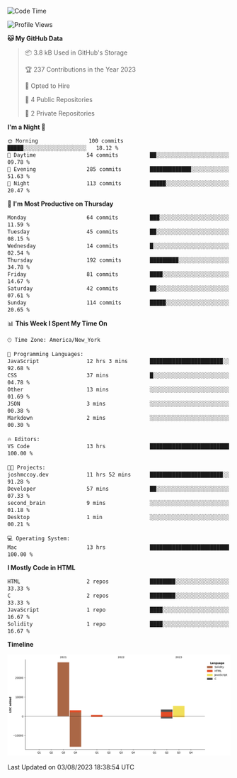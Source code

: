 <!-- # 👋 Hello, World! 🌎
## I'm Josh, a chef & self-taught developer.

I'm actively progressing through [roadmap.sh Full-Stack Developer roadmap](https://roadmap.sh/full-stack).  
HTML
CSS
JS
npm
Git
Tailwind
React
node.js
Python
SwiftUI
Solidity
Rust
I'm currently progressing through:
CS50X - Introduction to Computer Science 👨‍💻
CS50P - Introduction to Programming with Python 🐍
CS50W - Web Programming with Python and JavaScript 🕸️


<!--START_SECTION:waka-->
![Code Time](http://img.shields.io/badge/Code%20Time-36%20hrs%2056%20mins-blue)

![Profile Views](http://img.shields.io/badge/Profile%20Views-27-blue)

**🐱 My GitHub Data** 

> 📦 3.8 kB Used in GitHub's Storage 
 > 
> 🏆 237 Contributions in the Year 2023
 > 
> 💼 Opted to Hire
 > 
> 📜 4 Public Repositories 
 > 
> 🔑 2 Private Repositories 
 > 
**I'm a Night 🦉** 

```text
🌞 Morning                100 commits         █████░░░░░░░░░░░░░░░░░░░░   18.12 % 
🌆 Daytime                54 commits          ██░░░░░░░░░░░░░░░░░░░░░░░   09.78 % 
🌃 Evening                285 commits         █████████████░░░░░░░░░░░░   51.63 % 
🌙 Night                  113 commits         █████░░░░░░░░░░░░░░░░░░░░   20.47 % 
```
📅 **I'm Most Productive on Thursday** 

```text
Monday                   64 commits          ███░░░░░░░░░░░░░░░░░░░░░░   11.59 % 
Tuesday                  45 commits          ██░░░░░░░░░░░░░░░░░░░░░░░   08.15 % 
Wednesday                14 commits          █░░░░░░░░░░░░░░░░░░░░░░░░   02.54 % 
Thursday                 192 commits         █████████░░░░░░░░░░░░░░░░   34.78 % 
Friday                   81 commits          ████░░░░░░░░░░░░░░░░░░░░░   14.67 % 
Saturday                 42 commits          ██░░░░░░░░░░░░░░░░░░░░░░░   07.61 % 
Sunday                   114 commits         █████░░░░░░░░░░░░░░░░░░░░   20.65 % 
```


📊 **This Week I Spent My Time On** 

```text
🕑︎ Time Zone: America/New_York

💬 Programming Languages: 
JavaScript               12 hrs 3 mins       ███████████████████████░░   92.68 % 
CSS                      37 mins             █░░░░░░░░░░░░░░░░░░░░░░░░   04.78 % 
Other                    13 mins             ░░░░░░░░░░░░░░░░░░░░░░░░░   01.69 % 
JSON                     3 mins              ░░░░░░░░░░░░░░░░░░░░░░░░░   00.38 % 
Markdown                 2 mins              ░░░░░░░░░░░░░░░░░░░░░░░░░   00.30 % 

🔥 Editors: 
VS Code                  13 hrs              █████████████████████████   100.00 % 

🐱‍💻 Projects: 
joshmccoy.dev            11 hrs 52 mins      ███████████████████████░░   91.28 % 
Developer                57 mins             ██░░░░░░░░░░░░░░░░░░░░░░░   07.33 % 
second_brain             9 mins              ░░░░░░░░░░░░░░░░░░░░░░░░░   01.18 % 
Desktop                  1 min               ░░░░░░░░░░░░░░░░░░░░░░░░░   00.21 % 

💻 Operating System: 
Mac                      13 hrs              █████████████████████████   100.00 % 
```

**I Mostly Code in HTML** 

```text
HTML                     2 repos             ████████░░░░░░░░░░░░░░░░░   33.33 % 
C                        2 repos             ████████░░░░░░░░░░░░░░░░░   33.33 % 
JavaScript               1 repo              ████░░░░░░░░░░░░░░░░░░░░░   16.67 % 
Solidity                 1 repo              ████░░░░░░░░░░░░░░░░░░░░░   16.67 % 
```



**Timeline**

![Lines of Code chart](https://raw.githubusercontent.com/joshmccoydev/joshmccoydev/main/assets/bar_graph.png)


 Last Updated on 03/08/2023 18:38:54 UTC
<!--END_SECTION:waka-->
